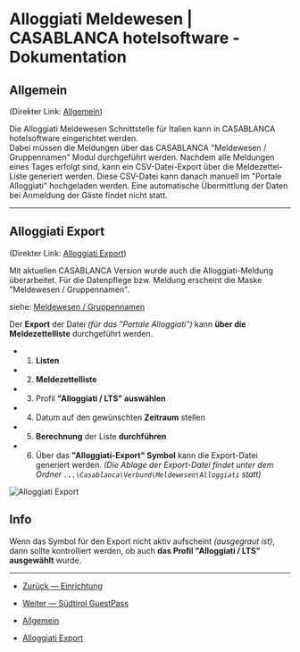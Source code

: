 # Alloggiati Meldewesen | CASABLANCA hotelsoftware - Dokumentation

## Allgemein
(Direkter Link: [Allgemein](https://docs.casablanca.at/desktop/registration/registration_italy/alloggiati/#allgemein))

Die Alloggiati Meldewesen Schnittstelle für Italien kann in CASABLANCA hotelsoftware eingerichtet werden.  
Dabei müssen die Meldungen über das CASABLANCA "Meldewesen / Gruppennamen" Modul durchgeführt werden. Nachdem alle Meldungen eines Tages erfolgt sind, kann ein CSV-Datei-Export über die Meldezettel-Liste generiert werden. Diese CSV-Datei kann danach manuell im "Portale Alloggiati" hochgeladen werden. Eine automatische Übermittlung der Daten bei Anmeldung der Gäste findet nicht statt.

---

## Alloggiati Export
(Direkter Link: [Alloggiati Export](https://docs.casablanca.at/desktop/registration/registration_italy/alloggiati/#alloggiati-export))

Mit aktuellen CASABLANCA Version wurde auch die Alloggiati-Meldung überarbeitet. Für die Datenpflege bzw. Meldung erscheint die Maske "Meldewesen / Gruppennamen".

siehe: [Meldewesen / Gruppennamen](https://docs.casablanca.at/desktop/registration/registration_groupnames/overview)

Der **Export** der Datei *(für das "Portale Alloggiati")* kann **über die Meldezettelliste** durchgeführt werden.

* 1. **Listen**
* 2. **Meldezettelliste**
* 3. Profil **"Alloggiati / LTS" auswählen**
* 4. Datum auf den gewünschten **Zeitraum** stellen
* 5. **Berechnung** der Liste **durchführen**
* 6. Über das **"Alloggiati-Export" Symbol** kann die Export-Datei generiert werden. *(Die Ablage der Export-Datei findet unter dem Ordner `...\Casablanca\Verbund\Meldewesen\Alloggiati` statt)*

![Alloggiati Export](https://docs.casablanca.at/assets/images/alloggiati_export-2e77f3cc428bd8f90ef69715380c605c.png "Alloggiati Export")

## Info
Wenn das Symbol für den Export nicht aktiv aufscheint *(ausgegraut ist)*, dann sollte kontrolliert werden, ob auch **das Profil "Alloggiati / LTS" ausgewählt** wurde.

---

* [Zurück — Einrichtung](https://docs.casablanca.at/desktop/registration/tramino/installation)
* [Weiter — Südtirol GuestPass](https://docs.casablanca.at/desktop/registration/registration_italy/guestpass)

* [Allgemein](https://docs.casablanca.at/desktop/registration/registration_italy/alloggiati/#allgemein)
* [Alloggiati Export](https://docs.casablanca.at/desktop/registration/registration_italy/alloggiati/#alloggiati-export)